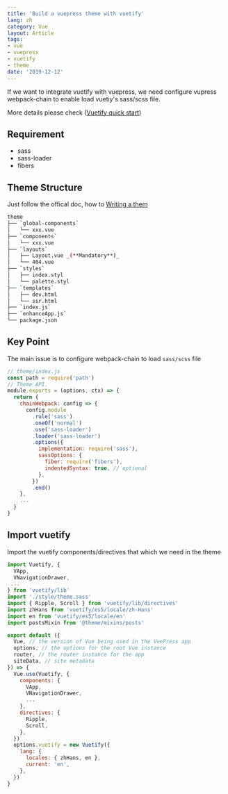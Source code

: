 ```yaml
---
title: 'Build a vuepress theme with vuetify'
lang: zh
category: Vue
layout: Article
tags:
- vue
- vuepress
- vuetify
- theme
date: '2019-12-12'
---
```


If we want to integrate vuetify with vuepress, we need configure vupress webpack-chain to enable load vuetiy's sass/scss file.

More details please check
([Vuetify quick start](https://vuetifyjs.com/en/getting-started/quick-start/))

## Requirement
- sass
- sass-loader
- fibers

## Theme Structure

Just follow the offical doc, how to [Writing a them](https://vuepress.vuejs.org/theme/writing-a-theme.html)

``` bash
theme
├── `global-components`
│   └── xxx.vue
├── `components`
│   └── xxx.vue
├── `layouts`
│   ├── Layout.vue _(**Mandatory**)_
│   └── 404.vue
├── `styles`
│   ├── index.styl
│   └── palette.styl
├── `templates`
│   ├── dev.html
│   └── ssr.html
├── `index.js`
├── `enhanceApp.js`
└── package.json
```
## Key Point

The main issue is to configure webpack-chain to load `sass/scss` file

```javascript
// theme/index.js
const path = require('path')
// Theme API.
module.exports = (options, ctx) => {
  return {
    chainWebpack: config => {
      config.module
        .rule('sass')
        .oneOf('normal')
        .use('sass-loader')
        .loader('sass-loader')
        .options({
          implementation: require('sass'),
          sassOptions: {
            fiber: require('fibers'),
            indentedSyntax: true, // optional
          },
        })
        .end()
    },
    ...
  }
}

```

## Import vuetify

Import the vuetify components/directives that which we need in the theme

```javascript
import Vuetify, {
  VApp,
  VNavigationDrawer,
 ...
} from 'vuetify/lib'
import './style/theme.sass'
import { Ripple, Scroll } from 'vuetify/lib/directives'
import zhHans from 'vuetify/es5/locale/zh-Hans'
import en from 'vuetify/es5/locale/en'
import postsMixin from '@theme/mixins/posts'

export default ({
  Vue, // the version of Vue being used in the VuePress app
  options, // the options for the root Vue instance
  router, // the router instance for the app
  siteData, // site metadata
}) => {
  Vue.use(Vuetify, {
    components: {
      VApp,
      VNavigationDrawer,
      ...
    },
    directives: {
      Ripple,
      Scroll,
    },
  })
  options.vuetify = new Vuetify({
    lang: {
      locales: { zhHans, en },
      current: 'en',
    },
  })
}
```

